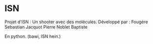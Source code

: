 # ISN
Projet d'ISN : Un shooter avec des molécules.
Développé par :
	Fougère Sebastian
	Jacquot Pierre
	Noblet Baptiste

En python. (bawi, ISN hein.)
